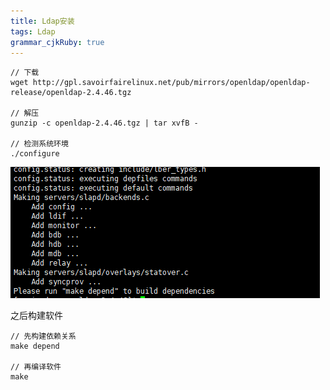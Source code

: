 ```yaml
---
title: Ldap安装
tags: Ldap
grammar_cjkRuby: true
---
```


```
// 下载
wget http://gpl.savoirfairelinux.net/pub/mirrors/openldap/openldap-release/openldap-2.4.46.tgz

// 解压
gunzip -c openldap-2.4.46.tgz | tar xvfB -

// 检测系统环境
./configure

```
![enter description here](./images/1541148699442.png)
	
之后构建软件
```
// 先构建依赖关系
make depend

// 再编译软件
make
```
	
	